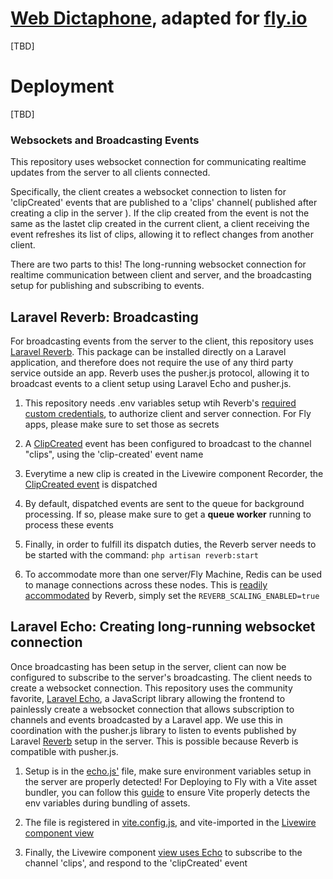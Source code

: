 # [Web Dictaphone](http://todomvc.com), adapted for [fly.io](https://fly.io/)

[TBD]

# Deployment

[TBD]



### Websockets and Broadcasting Events

This repository uses websocket connection for communicating realtime updates from the server to all clients connected.

Specifically, the client creates a websocket connection to listen for 'clipCreated' events that are published to a 'clips' channel( published after creating a clip in the server ). If the clip created from the event is not the same as the lastet clip created in the current client, a client receiving the event refreshes its list of clips, allowing it to reflect changes from another client.

There are two parts to this! The long-running websocket connection for realtime communication between client and server, and the broadcasting setup for publishing and subscribing to events. 


## Laravel Reverb: Broadcasting

For broadcasting events from the server to the client, this repository uses [Laravel Reverb](https://laravel.com/docs/11.x/broadcasting#reverb). This package can be installed directly on a Laravel application, and therefore does not require the use of any third party service outside an app. Reverb uses the pusher.js protocol, allowing it to broadcast events to a client setup using Laravel Echo and pusher.js.

1. This repository needs .env variables setup wtih Reverb's [required custom credentials](https://laravel.com/docs/11.x/reverb#application-credentials), to authorize client and server connection. For Fly apps, please make sure to set those as secrets

2. A [ClipCreated](https://github.com/fly-apps/laravel-dictaphone/blob/master/app/Events/ClipCreated.php) event has been configured to broadcast to the channel "clips", using the 'clip-created' event name 

3. Everytime a new clip is created in the Livewire component Recorder, the [ClipCreated event](https://github.com/fly-apps/laravel-dictaphone/blob/master/app/Livewire/Recorder.php#L68) is dispatched

4. By default, dispatched events are sent to the queue for background processing. If so, please make sure to get a **queue worker** running to process these events

5. Finally, in order to fulfill its dispatch duties, the Reverb server needs to be started with the command: `php artisan reverb:start`

6. To accommodate more than one server/Fly Machine, Redis can be used to manage connections across these nodes. This is [readily accommodated](https://laravel.com/docs/11.x/reverb#scaling) by Reverb, simply set the `REVERB_SCALING_ENABLED=true`



## Laravel Echo: Creating long-running websocket connection

Once broadcasting has been setup in the server, client can now be configured to subscribe to the server's broadcasting. 
The client needs to create a websocket connection. This repository uses the community favorite, [Laravel Echo](https://github.com/laravel/echo), a JavaScript library allowing the frontend to painlessly create a websocket connection that allows subscription to channels and events broadcasted by a Laravel app. We use this in coordination with the pusher.js library to listen to events published by Laravel  [Reverb](https://laravel.com/docs/11.x/broadcasting#client-reverb) setup in the server. This is possible because Reverb is compatible with pusher.js.

1. Setup is in the [echo.js'](https://github.com/fly-apps/laravel-dictaphone/blob/master/resources/js/echo.js) file, make sure environment variables setup in the server are properly detected! For Deploying to Fly with a Vite asset bundler, you can follow this [guide](https://github.com/superfly/docs/pull/1521/files) to ensure Vite properly detects the env variables during bundling of assets.

2. The file is registered in [vite.config.js](https://github.com/fly-apps/laravel-dictaphone/blob/master/vite.config.js#L12), and vite-imported in the [Livewire component view](https://github.com/fly-apps/laravel-dictaphone/blob/master/resources/views/livewire/recorder.blade.php#L18)


3. Finally, the Livewire component [view uses Echo](https://github.com/fly-apps/laravel-dictaphone/blob/master/resources/views/livewire/recorder.blade.php#L37) to subscribe to the channel 'clips', and respond to the 'clipCreated' event
 

